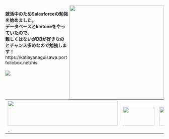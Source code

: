 <img src="https://octodex.github.com/images/hula_loop_octodex03.gif" align="right" width="300">
<br>
<b>就活中のためSalesforceの勉強を始めました。<br>
  データベースとkintoneをやっていたので、<br>
  難しくはないがDBが好きなのとチャンス多めなので勉強します！</b><br>
https://katiayanaguisawa.portfoliobox.net/his<br>
<br>
  <a href="https://github.com/katchion13/github-readme-stats">
    <img src="https://github-readme-stats.vercel.app/api/top-langs/?username=katchion13&layout=compact"/><br>
  <br> <table>
  <tr>
    <td><a href="https://px.a8.net/svt/ejp?a8mat=3NGYQH+14HHWY+CO4+63OY9" rel="nofollow">
<img border="0" width="350" height="80" alt="" src="https://www23.a8.net/svt/bgt?aid=220821209068&wid=001&eno=01&mid=s00000001642001025000&mc=1"></a>
<img border="0" width="1" height="1" src="https://www15.a8.net/0.gif?a8mat=3NGYQH+14HHWY+CO4+63OY9" alt="">
<img border="0" width="1" height="1" src="https://www10.a8.net/0.gif?a8mat=3BKFPU+4JQ84Y+2PEO+1I5SWH" alt=""></td>
    <td><a href="https://px.a8.net/svt/ejp?a8mat=3BK9GS+97114I+50+2HCB1D" rel="nofollow"><img border="0" width="100" height="60" alt="" src="https://www21.a8.net/svt/bgt?aid=200819692556&wid=001&eno=01&mid=s00000000018015006000&mc=1"></a><img border="0" width="1" height="1" src="https://www16.a8.net/0.gif?a8mat=3BK9GS+97114I+50+2HCB1D" alt="">
</td>
    <td><a href="https://px.a8.net/svt/ejp?a8mat=3NGYQH+1RPEIA+2KX0+2BGJKX" rel="nofollow">
<img border="0" width="120" height="60" alt="" src="https://www23.a8.net/svt/bgt?aid=220821209107&wid=001&eno=01&mid=s00000012042014018000&mc=1"></a>
<img border="0" width="1" height="1" src="https://www15.a8.net/0.gif?a8mat=3NGYQH+1RPEIA+2KX0+2BGJKX" alt=""></td>
   </tr>
</table>

  
